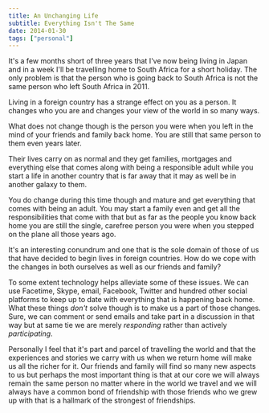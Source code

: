 ```yaml
---
title: An Unchanging Life
subtitle: Everything Isn't The Same
date: 2014-01-30
tags: ["personal"]
---
```

It's a few months short of three years that I've now being living in Japan and in a week I'll be travelling home to South Africa for a short holiday. The only problem is that the person who is going back to South Africa is not the same person who left South Africa in 2011.

Living in a foreign country has a strange effect on you as a person. It changes who you are and changes your view of the world in so many ways.

What does not change though is the person you were when you left in the mind of your friends and family back home. You are still that same person to them even years later.

Their lives carry on as normal and they get families, mortgages and everything else that comes along with being a responsible adult while you start a life in another country that is far away that it may as well be in another galaxy to them.

You do change during this time though and mature and get everything that comes with being an adult. You may start a family even and get all the responsibilities that come with that but as far as the people you know back home you are still the single, carefree person you were when you stepped on the plane all those years ago.

It's an interesting conundrum and one that is the sole domain of those of us that have decided to begin lives in foreign countries. How do we cope with the changes in both ourselves as well as our friends and family?

To some extent technology helps alleviate some of these issues. We can use Facetime, Skype, email, Facebook, Twitter and hundred other social platforms to keep up to date with everything that is happening back home. What these things _don't_ solve though is to make us a part of those changes. Sure, we can comment or send emails and take part in a discussion in that way but at same tie we are merely *responding* rather than actively _participating_.

Personally I feel that it's part and parcel of travelling the world and that the experiences and stories we carry with us when we return home will make us all the richer for it. Our friends and family will find so many new aspects to us but perhaps the most important thing is that at our core we will always remain the same person no matter where in the world we travel and we will always have a common bond of friendship with those friends who we grew up with that is a hallmark of the strongest of friendships.
